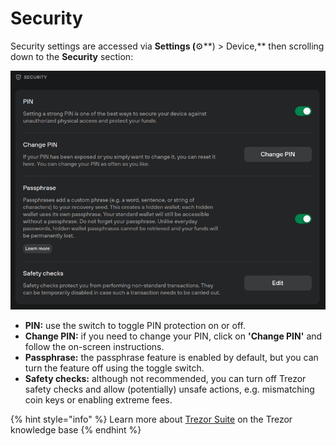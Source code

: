 # Security

Security settings are accessed via **Settings (**⚙️**) > Device,** then scrolling down to the **Security** section:

![](../../../.gitbook/assets/Security.png)

* **PIN:** use the switch to toggle PIN protection on or off.
* **Change PIN:** if you need to change your PIN, click on **'Change PIN'** and follow the on-screen instructions.
* **Passphrase:** the passphrase feature is enabled by default, but you can turn the feature off using the toggle switch.&#x20;
* **Safety checks:** although not recommended, you can turn off Trezor safety checks and allow (potentially) unsafe actions, e.g. mismatching coin keys or enabling extreme fees.&#x20;

{% hint style="info" %}
Learn more about [Trezor Suite](https://trezor.io/learn/a/trezor-suite-app-settings) on the Trezor knowledge base&#x20;
{% endhint %}
